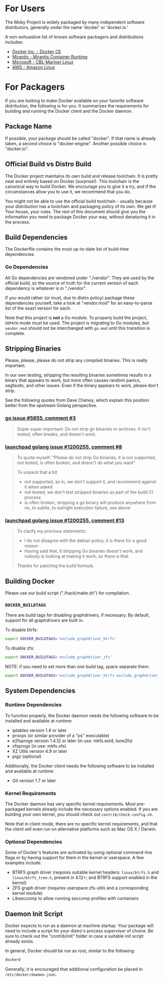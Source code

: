 # For Users

The Moby Project is widely packaged by many independent software distributors,
generally under the name 'docker' or 'docker.io.'

A non-exhuastive list of known software packagers and distributions includes:

- [Docker Inc. - Docker CE](https://docs.docker.com/engine/)
- [Mirantis - Mirantis Container Runtime](https://docs.mirantis.com/mcr/)
- [Microsoft - CBL-Mariner Linux](https://microsoft.github.io/CBL-Mariner/docs/)
- [AWS - Amazon Linux](https://aws.amazon.com/linux/)

# For Packagers

If you are looking to make Docker available on your favorite software
distribution, the following is for you. It summarizes the requirements for
building and running the Docker client and the Docker daemon.

## Package Name

If possible, your package should be called "docker". If that name is already
taken, a second choice is "docker-engine". Another possible choice is "docker.io".

## Official Build vs Distro Build

The Docker project maintains its own build and release toolchain. It is pretty
neat and entirely based on Docker (surprise!). This toolchain is the canonical
way to build Docker. We encourage you to give it a try, and if the circumstances
allow you to use it, we recommend that you do.

You might not be able to use the official build toolchain - usually because your
distribution has a toolchain and packaging policy of its own. We get it! Your
house, your rules. The rest of this document should give you the information you
need to package Docker your way, without denaturing it in the process.

## Build Dependencies

The Dockerfile contains the most up-to-date list of build-time dependencies.

### Go Dependencies

All Go dependencies are vendored under "./vendor". They are used by the official
build, so the source of truth for the current version of each dependency is
whatever is in "./vendor".

If you would rather (or must, due to distro policy) package these dependencies
yourself, take a look at "vendor.mod" for an easy-to-parse list of the
exact version for each.

Note that this project is **not** a Go module. To properly build the project,
`GOPATH` mode must be used. The project is migrating to Go modules, but `vendor.mod`
should not be interchanged with `go.mod` until this transition is complete.

## Stripping Binaries

Please, please, please do not strip any compiled binaries. This is really
important.

In our own testing, stripping the resulting binaries sometimes results in a
binary that appears to work, but more often causes random panics, segfaults, and
other issues. Even if the binary appears to work, please don't strip.

See the following quotes from Dave Cheney, which explain this position better
from the upstream Golang perspective.

### [go issue #5855, comment #3](https://code.google.com/p/go/issues/detail?id=5855#c3)

> Super super important: Do not strip go binaries or archives. It isn't tested,
> often breaks, and doesn't work.

### [launchpad golang issue #1200255, comment #8](https://bugs.launchpad.net/ubuntu/+source/golang/+bug/1200255/comments/8)

> To quote myself: "Please do not strip Go binaries, it is not supported, not
> tested, is often broken, and doesn't do what you want"
>
> To unpack that a bit
>
> * not supported, as in, we don't support it, and recommend against it when
>   asked
> * not tested, we don't test stripped binaries as part of the build CI process
> * is often broken, stripping a go binary will produce anywhere from no, to
>   subtle, to outright execution failure, see above

### [launchpad golang issue #1200255, comment #13](https://bugs.launchpad.net/ubuntu/+source/golang/+bug/1200255/comments/13)

> To clarify my previous statements.
>
> * I do not disagree with the debian policy, it is there for a good reason
> * Having said that, it stripping Go binaries doesn't work, and nobody is
>   looking at making it work, so there is that.
>
> Thanks for patching the build formula.

## Building Docker

Please use our build script ("./hack/make.sh") for compilation.

### `DOCKER_BUILDTAGS`

There are build tags for disabling graphdrivers, if necessary. By default,
support for all graphdrivers are built in.

To disable btrfs:
```bash
export DOCKER_BUILDTAGS='exclude_graphdriver_btrfs'
```

To disable zfs:
```bash
export DOCKER_BUILDTAGS='exclude_graphdriver_zfs'
```

NOTE: if you need to set more than one build tag, space separate them:
```bash
export DOCKER_BUILDTAGS='exclude_graphdriver_btrfs exclude_graphdriver_zfs'
```

## System Dependencies

### Runtime Dependencies

To function properly, the Docker daemon needs the following software to be
installed and available at runtime:

* iptables version 1.4 or later
* procps (or similar provider of a "ps" executable)
* e2fsprogs version 1.4.12 or later (in use: mkfs.ext4, tune2fs)
* xfsprogs (in use: mkfs.xfs)
* XZ Utils version 4.9 or later
* pigz (optional)

Additionally, the Docker client needs the following software to be installed and
available at runtime:

* Git version 1.7 or later

### Kernel Requirements

The Docker daemon has very specific kernel requirements. Most pre-packaged
kernels already include the necessary options enabled. If you are building your
own kernel, you should check out `contrib/check-config.sh`.

Note that in client mode, there are no specific kernel requirements, and that
the client will even run on alternative platforms such as Mac OS X / Darwin.

### Optional Dependencies

Some of Docker's features are activated by using optional command-line flags or
by having support for them in the kernel or userspace. A few examples include:

* BTRFS graph driver (requires suitable kernel headers: `linux/btrfs.h` and `linux/btrfs_tree.h`, present in 4.12+; and BTRFS support enabled in the kernel)
* ZFS graph driver (requires userspace zfs-utils and a corresponding kernel module)
* Libseccomp to allow running seccomp profiles with containers

## Daemon Init Script

Docker expects to run as a daemon at machine startup. Your package will need to
include a script for your distro's process supervisor of choice. Be sure to
check out the "contrib/init" folder in case a suitable init script already
exists.

In general, Docker should be run as root, similar to the following:

```bash
dockerd
```

Generally, it is encouraged that additional configuration be placed in
`/etc/docker/daemon.json`.
